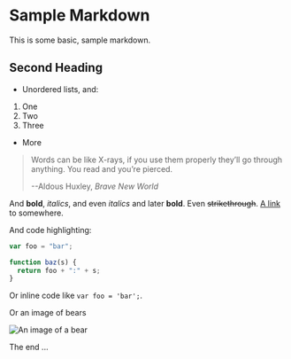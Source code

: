 # Sample Markdown

This is some basic, sample markdown.

## Second Heading

- Unordered lists, and:

1.  One
2.  Two
3.  Three

- More

> <p>Words can be like X-rays, if you use them properly they’ll go through anything. You read and you’re pierced.</p>
> <footer>--Aldous Huxley, <cite>Brave New World</cite></footer>

And **bold**, _italics_, and even _italics_ and later **bold**. Even ~~strikethrough~~. [A link](https://markdowntohtml.com) to somewhere.

And code highlighting:

```js
var foo = "bar";

function baz(s) {
  return foo + ":" + s;
}
```

Or inline code like `var foo = 'bar';`.

Or an image of bears

![An image of a bear](http://placebear.com/200/200)

The end ...
